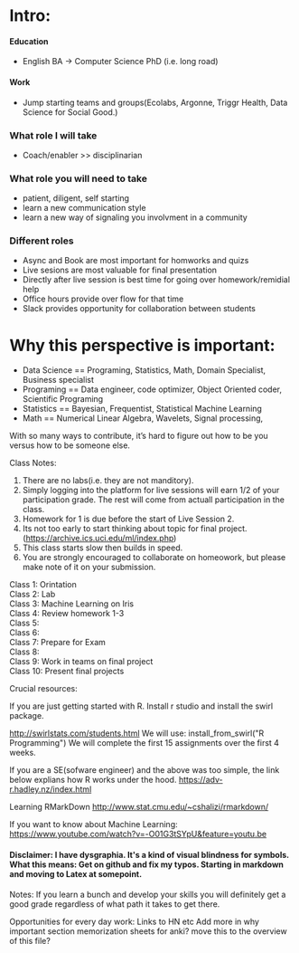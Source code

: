 # Intro:

#### Education
  - English BA -> Computer Science PhD (i.e. long road)
#### Work
  - Jump starting teams and groups(Ecolabs, Argonne, Triggr Health, Data Science for Social Good.)
### What role I will take
  - Coach/enabler >> disciplinarian

### What role you will need to take
  - patient, diligent, self starting
  - learn a new communication style
  - learn a new way of signaling you involvment in a community
  


### Different roles 
- Async and Book are most important for homworks and quizs
- Live sesions are most valuable for final presentation 
- Directly after live session is best time for going over homework/remidial help
- Office hours provide over flow for that time
- Slack provides opportunity for collaboration between students


# Why this perspective is important:
- Data Science == Programing, Statistics, Math,  Domain Specialist, Business specialist
- Programing == Data engineer, code optimizer, Object Oriented coder, Scientific Programing
- Statistics == Bayesian, Frequentist, Statistical Machine Learning
- Math == Numerical Linear Algebra, Wavelets, Signal processing, 


With so many ways to contribute, it’s hard to figure out how to be you versus how to be someone else.  




Class Notes:
1. There are no labs(i.e. they are not manditory).
2. Simply logging into the platform for live sessions will earn 1/2 of your participation grade.  The rest will come from actuall participation in the class.
3. Homework for 1 is due before the start of Live Session 2. 
4. Its not too early to start thinking about topic for final project.(https://archive.ics.uci.edu/ml/index.php)
5. This class starts slow then builds in speed.  
6. You are strongly encouraged to collaborate on homeowork, but please make note of it on your submission.  



Class 1: Orintation  
Class 2: Lab  
Class 3: Machine Learning on Iris  
Class 4: Review homework 1-3  
Class 5:   
Class 6:  
Class 7: Prepare for Exam  
Class 8:   
Class 9: Work in teams on final project  
Class 10: Present final projects  

Crucial resources:

If you are just getting started with R.  Install r studio and install the swirl package.  

http://swirlstats.com/students.html
We will use:  install_from_swirl("R Programming")
We will complete the first 15 assignments over the first 4 weeks.  


If you are a SE(sofware engineer) and the above was too simple,  the link below explians how R works under the hood. 
https://adv-r.hadley.nz/index.html

Learning RMarkDown
http://www.stat.cmu.edu/~cshalizi/rmarkdown/


If you want to know about Machine Learning:
https://www.youtube.com/watch?v=-O01G3tSYpU&feature=youtu.be


#### Disclaimer:  I have dysgraphia. It's a kind of visual blindness for symbols.  What this means: Get on github and fix my typos.  Starting in markdown and moving to Latex at somepoint.



Notes:
If you learn a bunch and develop your skills you will definitely get a good grade regardless of what path it takes to get there.

Opportunities for every day work:
Links to HN etc
Add more in why important section
memorization sheets for anki?
move this to the overview of this file?


